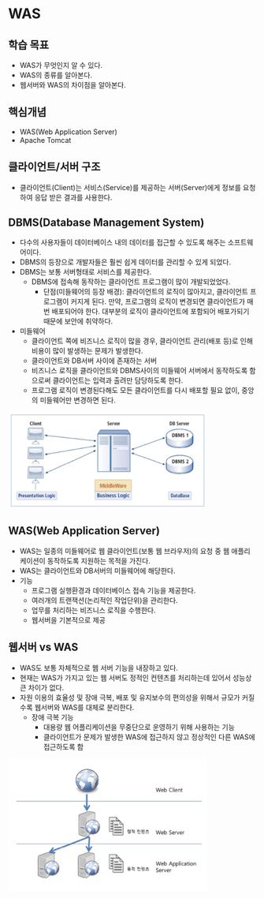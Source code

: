 WAS
===
## 학습 목표
* WAS가 무엇인지 알 수 있다.
* WAS의 종류를 알아본다.
* 웹서버와 WAS의 차이점을 알아본다.

## 핵심개념
* WAS(Web Application Server)
* Apache Tomcat

## 클라이언트/서버 구조
* 클라이언트(Client)는 서비스(Service)를 제공하는 서버(Server)에게 정보를 요청하여 응답 받은 결과를 사용한다.

## DBMS(Database Management System)
* 다수의 사용자들이 데이터베이스 내의 데이터를 접근할 수 있도록 해주는 소프트웨어이다.
* DBMS의 등장으로 개발자들은 훨씬 쉽게 데이터를 관리할 수 있게 되었다.
* DBMS는 보통 서버형태로 서비스를 제공한다. 
    - DBMS에 접속해 동작하는 클라이언트 프로그램이 많이 개발되었었다.
        + 단점(미들웨어의 등장 배경): 클라이언트의 로직이 많아지고, 클라이언트 프로그램이 커지게 된다. 만약, 프로그램의 로직이 변경되면 클라이언트가 매번 배포되어야 한다. 대부분의 로직이 클라이언트에 포함되어 배포가되기 때문에 보안에 취약하다.
* 미들웨어
    - 클라이언트 쪽에 비즈니스 로직이 많을 경우, 클라이언트 관리(배포 등)로 인해 비용이 많이 발생하는 문제가 발생한다.
    - 클라이언트와 DB서버 사이에 존재하는 서버
    - 비즈니스 로직을 클라이언트와 DBMS사이의 미들웨어 서버에서 동작하도록 함으로써 클라이언트는 입력과 출려만 담당하도록 한다.
    - 프로그램 로직이 변경된다해도 모든 클라이언트를 다시 배포할 필요 없이, 중앙의 미들웨어만 변경하면 된다.

<img src="/images/3.png" width="80%" height="80%" /> 

## WAS(Web Application Server)
* WAS는 일종의 미들웨어로 웹 클라이언트(보통 웹 브라우저)의 요청 중 웹 애플리케이션이 동작하도록 지원하는 목적을 가진다.
* WAS는 클라이언트와 DB서버의 미들웨어에 해당한다.
* 기능
    - 프로그램 실행환경과 데이터베이스 접속 기능을 제공한다.
    - 여러개의 트랜잭션(논리적인 작업단위)을 관리한다.
    - 업무를 처리하는 비즈니스 로직을 수행한다.
    - 웹서버을 기본적으로 제공

## 웹서버 vs WAS
* WAS도 보통 자체적으로 웹 서버 기능을 내장하고 있다.
* 현재는 WAS가 가지고 있는 웹 서버도 정적인 컨텐츠를 처리하는데 있어서 성능상 큰 차이가 없다.
* 자원 이용의 효율성 및 장애 극복, 배포 및 유지보수의 편의성을 위해서 규모가 커질수록 웹서버와 WAS를 대체로 분리한다.
    - 장애 극복 기능
        + 대용량 웹 어플리케이션을 무중단으로 운영하기 위해 사용하는 기능
        + 클라이언트가 문제가 발생한 WAS에 접근하지 않고 정상적인 다른 WAS에 접근하도록 함

<img src="/images/4.png" width="80%" height="80%" /> 